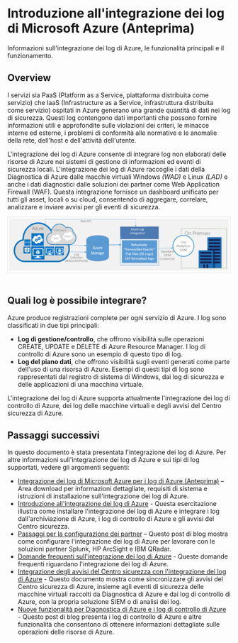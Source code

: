 <properties
   pageTitle="Introduzione all'integrazione dei log di Microsoft Azure | Microsoft Azure"
   description="Informazioni sull'integrazione dei log di Azure, le funzionalità principali e il funzionamento."
   services="security"
   documentationCenter="na"
   authors="TomShinder"
   manager="MBaldwin"
   editor="TerryLanfear"/>

<tags
   ms.service="security"
   ms.devlang="na"
   ms.topic="article"
   ms.tgt_pltfrm="na"
   ms.workload="na"
   ms.date="08/24/2016"
   ms.author="TomSh"/>  

# Introduzione all'integrazione dei log di Microsoft Azure (Anteprima)

Informazioni sull'integrazione dei log di Azure, le funzionalità principali e il funzionamento.

## Overview

I servizi sia PaaS (Platform as a Service, piattaforma distribuita come servizio) che IaaS (Infrastructure as a Service, infrastruttura distribuita come servizio) ospitati in Azure generano una grande quantità di dati nei log di sicurezza. Questi log contengono dati importanti che possono fornire informazioni utili e approfondite sulle violazioni dei criteri, le minacce interne ed esterne, i problemi di conformità alle normative e le anomalie della rete, dell'host e dell'attività dell'utente.

L'integrazione dei log di Azure consente di integrare log non elaborati delle risorse di Azure nei sistemi di gestione di informazioni ed eventi di sicurezza locali. L'integrazione dei log di Azure raccoglie i dati della Diagnostica di Azure dalle macchie virtuali Windows *(WAD)* e Linux *(LAD)* e anche i dati diagnostici dalle soluzioni dei partner come Web Application Firewall (WAF). Questa integrazione fornisce un dashboard unificato per tutti gli asset, locali o su cloud, consentendo di aggregare, correlare, analizzare e inviare avvisi per gli eventi di sicurezza.

![Integrazione dei log di Azure][1]  

## Quali log è possibile integrare?

Azure produce registrazioni complete per ogni servizio di Azure. I log sono classificati in due tipi principali:

- **Log di gestione/controllo**, che offrono visibilità sulle operazioni CREATE, UPDATE e DELETE di Azure Resource Manager. I log di controllo di Azure sono un esempio di questo tipo di log.
- **Log del piano dati**, che offrono visibilità sugli eventi generati come parte dell'uso di una risorsa di Azure. Esempi di questi tipi di log sono rappresentati dal registro di sistema di Windows, dai log di sicurezza e delle applicazioni di una macchina virtuale.

L'integrazione dei log di Azure supporta attualmente l'integrazione dei log di controllo di Azure, dei log delle macchine virtuali e degli avvisi del Centro sicurezza di Azure.

## Passaggi successivi

In questo documento è stata presentata l'integrazione dei log di Azure. Per altre informazioni sull'integrazione dei log di Azure e sui tipi di log supportati, vedere gli argomenti seguenti:

- [Integrazione dei log di Microsoft Azure per i log di Azure (Anteprima)](https://www.microsoft.com/download/details.aspx?id=53324) – Area download per informazioni dettagliate, requisiti di sistema e istruzioni di installazione sull'integrazione dei log di Azure.
- [Introduzione all'integrazione dei log di Azure](security-azure-log-integration-get-started.md) - Questa esercitazione illustra come installare l'integrazione dei log di Azure e integrare i log dall'archiviazione di Azure, i log di controllo di Azure e gli avvisi del Centro sicurezza.
- [Passaggi per la configurazione dei partner](https://blogs.msdn.microsoft.com/azuresecurity/2016/08/23/azure-log-siem-configuration-steps/) – Questo post di blog mostra come configurare l'integrazione dei log di Azure per lavorare con le soluzioni partner Splunk, HP ArcSight e IBM QRadar.
- [Domande frequenti sull'integrazione dei log di Azure](security-azure-log-integration-faq.md) - Queste domande frequenti riguardano l'integrazione dei log di Azure.
- [Integrazione degli avvisi del Centro sicurezza con l'integrazione dei log di Azure](../security-center/security-center-integrating-alerts-with-log-integration.md) - Questo documento mostra come sincronizzare gli avvisi del Centro sicurezza di Azure, insieme agli eventi di sicurezza delle macchine virtuali raccolti da Diagnostica di Azure e dai log di controllo di Azure, con la propria soluzione SIEM o di analisi dei log.
- [Nuove funzionalità per Diagnostica di Azure e i log di controllo di Azure](https://azure.microsoft.com/blog/new-features-for-azure-diagnostics-and-azure-audit-logs/) - Questo post di blog presenta i log di controllo di Azure e altre funzionalità che consentono di ottenere informazioni dettagliate sulle operazioni delle risorse di Azure.

<!--Image references-->  
[1]: ./media/security-azure-log-integration-overview/azure-log-integration.png

<!---HONumber=AcomDC_0824_2016-->